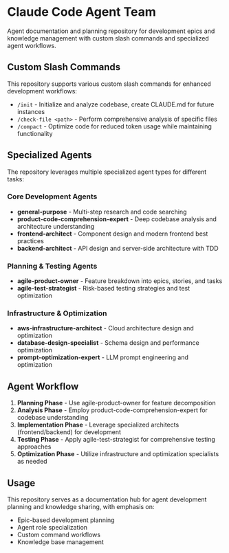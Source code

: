 # Claude Code Agent Team

Agent documentation and planning repository for development epics and knowledge management with custom slash commands and specialized agent workflows.

## Custom Slash Commands

This repository supports various custom slash commands for enhanced development workflows:

- `/init` - Initialize and analyze codebase, create CLAUDE.md for future instances
- `/check-file <path>` - Perform comprehensive analysis of specific files
- `/compact` - Optimize code for reduced token usage while maintaining functionality

## Specialized Agents

The repository leverages multiple specialized agent types for different tasks:

### Core Development Agents
- **general-purpose** - Multi-step research and code searching
- **product-code-comprehension-expert** - Deep codebase analysis and architecture understanding
- **frontend-architect** - Component design and modern frontend best practices
- **backend-architect** - API design and server-side architecture with TDD

### Planning & Testing Agents
- **agile-product-owner** - Feature breakdown into epics, stories, and tasks
- **agile-test-strategist** - Risk-based testing strategies and test optimization

### Infrastructure & Optimization
- **aws-infrastructure-architect** - Cloud architecture design and optimization
- **database-design-specialist** - Schema design and performance optimization
- **prompt-optimization-expert** - LLM prompt engineering and optimization

## Agent Workflow

1. **Planning Phase** - Use agile-product-owner for feature decomposition
2. **Analysis Phase** - Employ product-code-comprehension-expert for codebase understanding
3. **Implementation Phase** - Leverage specialized architects (frontend/backend) for development
4. **Testing Phase** - Apply agile-test-strategist for comprehensive testing approaches
5. **Optimization Phase** - Utilize infrastructure and optimization specialists as needed

## Usage

This repository serves as a documentation hub for agent development planning and knowledge sharing, with emphasis on:

- Epic-based development planning
- Agent role specialization
- Custom command workflows
- Knowledge base management
